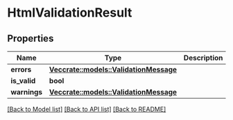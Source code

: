 # HtmlValidationResult

## Properties

Name | Type | Description | Notes
------------ | ------------- | ------------- | -------------
**errors** | [**Vec<crate::models::ValidationMessage>**](ValidationMessage.md) |  | 
**is_valid** | **bool** |  | 
**warnings** | [**Vec<crate::models::ValidationMessage>**](ValidationMessage.md) |  | 

[[Back to Model list]](../README.md#documentation-for-models) [[Back to API list]](../README.md#documentation-for-api-endpoints) [[Back to README]](../README.md)



